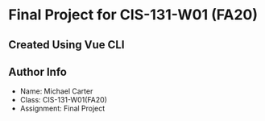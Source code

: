 # Final Project for CIS-131-W01 (FA20)

## Created Using Vue CLI

## Author Info
- Name: Michael Carter
- Class: CIS-131-W01(FA20)
- Assignment: Final Project